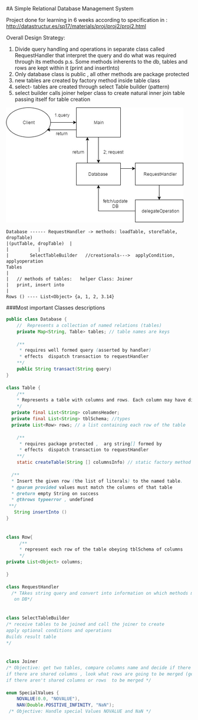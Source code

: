 #A Simple Relational Database Management System 

Project done for learning in 6 weeks according to specification in : 
http://datastructur.es/sp17/materials/proj/proj2/proj2.html

Overall Design Strategy:

1. Divide query handling and operations in separate class called RequestHandler that interpret the query and do what was required 
through its methods 
p.s. Some methods inherents to the db, tables and rows are kept within it (print and insertInto)
2. Only database class is public , all other methods are package protected
3. new tables are created by factory method inside table class 
4. select- tables are created through select Table builder (pattern)
5. select builder calls joiner helper class to create natural inner join table passing itself for table creation
	
	
![Alt text](/RDBMS-CS61bBerkeley/Untitled%20Diagram.jpg)	
```	
Database ------ RequestHandler -> methods: loadTable, storeTable, dropTable)
|(putTable, dropTable)  |	
|			|
|		 SelectTableBuilder   //creationals--->  applyCondition, applyoperation
Tables    
|
|	// methods of tables:	helper Class: Joiner
|	print, insert into 	
|		
Rows () ---- List<Object> {a, 1, 2, 3.14}							
```																
														
###Most important Classes descriptions
```java
public class Database {
    //  Represents a collection of named relations (tables)    
	private Map<String, Table> tables; // table names are keys
	
	/**
	 * requires well formed query (asserted by handler)
	 * effects  dispatch transaction to requestHandler 
	**/
    public String transact(String query) 
}	

class Table {
	/**
    * Represents a table with columns and rows. Each column may have different types
    */
  private final List<String> columnsHeader;
  private final List<String> tblSchema; //types
  private List<Row> rows; // a list containing each row of the table 

	/** 
	 * requires package protected ,  arg string[] formed by 
	 * effects  dispatch transaction to requestHandler 
	**/	
	static createTable(String [] columnsInfo) // static factory method 

  /**
  * Insert the given row (the list of literals) to the named table.
  * @param provided values must match the columns of that table
  * @return empty String on success
  * @throws typeerror , undefined
 **/ 
   String insertInto ()
}	


class Row{
	 /**
     * represent each row of the table obeying tblSchema of columns 
     */
private List<Object> columns;

}

class RequestHandler
  /* TAkes string query and convert into information on which methods must be operated
   on DB*/


class SelectTableBuilder 
/* receive tables to be joined and call the joiner to create
apply optional conditions and operations
Builds result table
*/


class Joiner
/* Objective: get two tables, compare columns name and decide if there are shared ones
if there are shared columns , look what rows are going to be merged (get row indexes)
if there aren't shared columns or rows  to be merged */

enum SpecialValues {
	NOVALUE(0.0, "NOVALUE"), 
	NAN(Double.POSITIVE_INFINITY, "NaN");
 /* Objective: Handle special Values NOVALUE and NaN */

